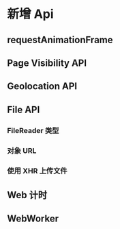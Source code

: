 # 新增 Api

## requestAnimationFrame

## Page Visibility API

## Geolocation API

## File API

### FileReader 类型

### 对象 URL

### 使用 XHR 上传文件

## Web 计时

## WebWorker